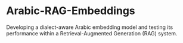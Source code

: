 # Arabic-RAG-Embeddings
Developing a dialect-aware Arabic embedding model and testing its performance within a Retrieval-Augmented Generation (RAG) system.
